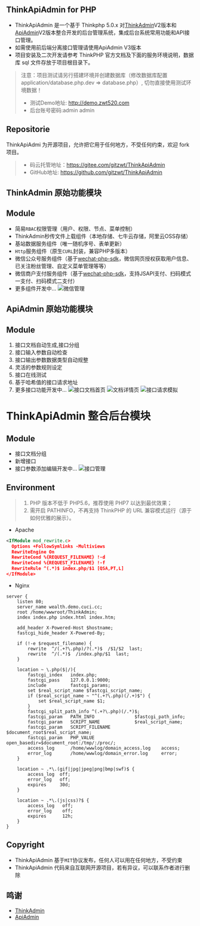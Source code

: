 ThinkApiAdmin for PHP
--
* ThinkApiAdmin 是一个基于 Thinkphp 5.0.x 对[ThinkAdmin](https://gitee.com/zoujingli/Think.Admin)V2版本和[ApiAdmin](https://gitee.com/apiadmin/ApiAdmin)V2版本整合开发的后台管理系统，集成后台系统常用功能和API接口管理。
* 如需使用前后端分离接口管理请使用ApiAdmin V3版本
* 项目安装及二次开发请参考 ThinkPHP 官方文档及下面的服务环境说明，数据库 sql 文件存放于项目根目录下。
> 注意：项目测试请另行搭建环境并创建数据库（修改数据库配置 application/database.php.dev => database.php）, 切勿直接使用测试环境数据！
> * 测试Demo地址: http://demo.zwt520.com
> * 后台账号密码:admin admin

Repositorie
--
 ThinkApiAdmi 为开源项目，允许把它用于任何地方，不受任何约束，欢迎 fork 项目。
>* 码云托管地址：https://gitee.com/gitzwt/ThinkApiAdmin
>* GitHub地址: https://github.com/gitzwt/ThinkApiAdmin

## ThinkAdmin 原始功能模块

Module
--
* 简易`RBAC`权限管理（用户、权限、节点、菜单控制）
* ThinkAdmin秒传文件上载组件（本地存储、七牛云存储，阿里云OSS存储）
* 基站数据服务组件（唯一随机序号、表单更新）
* `Http`服务组件（原生`CURL`封装，兼容PHP多版本）
* 微信公众号服务组件（基于[wechat-php-sdk](https://github.com/zoujingli/wechat-php-sdk)，微信网页授权获取用户信息、已关注粉丝管理、自定义菜单管理等等）
* 微信商户支付服务组件（基于[wechat-php-sdk](https://github.com/zoujingli/wechat-php-sdk)，支持JSAPI支付、扫码模式一支付、扫码模式二支付）
* 更多组件开发中...
![微信管理](https://gitee.com/uploads/images/2018/0411/165535_04341af9_991419.png "微信管理")

## ApiAdmin 原始功能模块

Module
--
 1. 接口文档自动生成,接口分组
 2. 接口输入参数自动检查
 3. 接口输出参数数据类型自动规整
 4. 灵活的参数规则设定
 5. 接口在线测试
 6. 基于哈希值的接口请求地址
 7. 更多接口功能开发中...
![接口文档首页](https://gitee.com/uploads/images/2018/0411/165622_a6c172a3_991419.png "接口文档首页")
![文档详情页](https://gitee.com/uploads/images/2018/0411/165656_774a4ab4_991419.png "文档详情页")
![接口请求模拟](https://gitee.com/uploads/images/2018/0411/165720_31eeb665_991419.png "接口请求模拟")
 
# ThinkApiAdmin 整合后台模块

Module
--
* 接口文档分组
* 新增接口
* 接口参数添加编辑开发中... 
![接口管理](https://gitee.com/uploads/images/2018/0411/165742_33eb22a3_991419.png "后台接口管理")


Environment
---
>1. PHP 版本不低于 PHP5.6，推荐使用 PHP7 以达到最优效果；
>2. 需开启 PATHINFO，不再支持 ThinkPHP 的 URL 兼容模式运行（源于如何优雅的展示）。

* Apache

```xml
<IfModule mod_rewrite.c>
  Options +FollowSymlinks -Multiviews
  RewriteEngine On
  RewriteCond %{REQUEST_FILENAME} !-d
  RewriteCond %{REQUEST_FILENAME} !-f
  RewriteRule ^(.*)$ index.php/$1 [QSA,PT,L]
</IfModule>
```

* Nginx

```
server {
	listen 80;
	server_name wealth.demo.cuci.cc;
	root /home/wwwroot/ThinkAdmin;
	index index.php index.html index.htm;
	
	add_header X-Powered-Host $hostname;
	fastcgi_hide_header X-Powered-By;
	
	if (!-e $request_filename) {
		rewrite  ^/(.+?\.php)/?(.*)$  /$1/$2  last;
		rewrite  ^/(.*)$  /index.php/$1  last;
	}
	
	location ~ \.php($|/){
		fastcgi_index   index.php;
		fastcgi_pass    127.0.0.1:9000;
		include         fastcgi_params;
		set $real_script_name $fastcgi_script_name;
		if ($real_script_name ~ "^(.+?\.php)(/.+)$") {
			set $real_script_name $1;
		}
		fastcgi_split_path_info ^(.+?\.php)(/.*)$;
		fastcgi_param   PATH_INFO               $fastcgi_path_info;
		fastcgi_param   SCRIPT_NAME             $real_script_name;
		fastcgi_param   SCRIPT_FILENAME         $document_root$real_script_name;
		fastcgi_param   PHP_VALUE               open_basedir=$document_root:/tmp/:/proc/;
		access_log      /home/wwwlog/domain_access.log    access;
		error_log       /home/wwwlog/domain_error.log     error;
	}
	
	location ~ .*\.(gif|jpg|jpeg|png|bmp|swf)$ {
		access_log  off;
		error_log   off;
		expires     30d;
	}
	
	location ~ .*\.(js|css)?$ {
		access_log   off;
		error_log    off;
		expires      12h;
	}
}
```

Copyright
--
* ThinkApiAdmin 基于`MIT`协议发布，任何人可以用在任何地方，不受约束
* ThinkApiAdmin 代码来自互联网开源项目，若有异议，可以联系作者进行删除

鸣谢
--
* [ThinkAdmin](https://gitee.com/zoujingli/Think.Admin)
* [ApiAdmin](https://gitee.com/apiadmin/ApiAdmin)